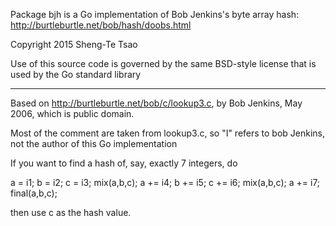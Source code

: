Package bjh is a  Go implementation of Bob Jenkins's byte array hash:
http://burtleburtle.net/bob/hash/doobs.html

Copyright 2015 Sheng-Te Tsao

Use of this source code is governed by the same BSD-style
license that is used by the Go standard library

-------------------------------------------------------------------------------
Based on http://burtleburtle.net/bob/c/lookup3.c,
by Bob Jenkins, May 2006, which is public domain.

Most of the comment are taken from lookup3.c, so "I" refers to
bob Jenkins, not the author of this Go implementation

If you want to find a hash of, say, exactly 7 integers, do

  a = i1;  b = i2;  c = i3;
  mix(a,b,c);
  a += i4; b += i5; c += i6;
  mix(a,b,c);
  a += i7;
  final(a,b,c);

then use c as the hash value.
